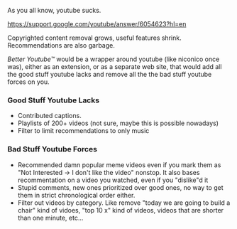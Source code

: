 As you all know, youtube sucks.

https://support.google.com/youtube/answer/6054623?hl=en

Copyrighted content removal grows, useful features shrink. Recommendations are also garbage.

_Better Youtube™_ would be a wrapper around youtube (like niconico once was), either as an extension, or as a separate web site, that would add all the good
stuff youtube lacks and remove all the the bad stuff youtube forces on you.

### Good Stuff Youtube Lacks
- Contributed captions.
- Playlists of 200+ videos (not sure, maybe this is possible nowadays)
- Filter to limit recommendations to only music

### Bad Stuff Youtube Forces
- Recommended damn popular meme videos even if you mark them as "Not Interested -> I don't like the video" nonstop.
It also bases recommentation on a video you watched, even if you "dislike"d it
- Stupid comments, new ones prioritized over good ones, no way to get them in strict chronological order either.
- Filter out videos by category. Like remove "today we are going to build a chair" kind of vidoes, "top 10 x" kind of videos, videos that are shorter than one minute, etc...
